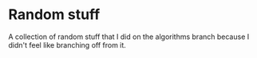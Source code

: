 # Random stuff

A collection of random stuff that I did on the algorithms branch because I didn't feel like branching off from it.
